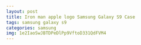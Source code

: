 ```yaml
---
layout: post
title: Iron man apple logo Samsung Galaxy S9 Case
tags: samsung galaxy s9
categories: samsung
img: 1e2IaoSwJBTDPeDlPp9VftoD331QdFVM4
---
```


